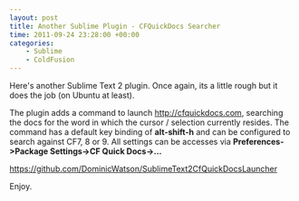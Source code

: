 ```yaml
---
layout: post
title: Another Sublime Plugin - CFQuickDocs Searcher
time: 2011-09-24 23:28:00 +00:00
categories:
    - Sublime
    - ColdFusion
---
```


Here's another Sublime Text 2 plugin. Once again, its a little rough but it does the job (on Ubuntu at least).<!--more-->

The plugin adds a command to launch <http://cfquickdocs.com>, searching the docs for the word in which the cursor / selection currently resides. The command has a default key binding of **alt-shift-h** and can be configured to search against CF7, 8 or 9. All settings can be accesses via **Preferences->Package Settings->CF Quick Docs->...**

<https://github.com/DominicWatson/SublimeText2CfQuickDocsLauncher>

Enjoy.